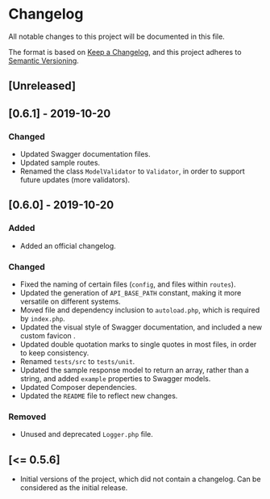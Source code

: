 # Changelog
All notable changes to this project will be documented in this file.

The format is based on [Keep a Changelog](https://keepachangelog.com/en/1.0.0/),
and this project adheres to [Semantic Versioning](https://semver.org/spec/v2.0.0.html).

## [Unreleased]

## [0.6.1] - 2019-10-20

### Changed
- Updated Swagger documentation files.
- Updated sample routes.
- Renamed the class `ModelValidator` to `Validator`, in order to support future updates (more validators).

## [0.6.0] - 2019-10-20

### Added
- Added an official changelog.

### Changed
- Fixed the naming of certain files (`config`, and files within `routes`).
- Updated the generation of `API_BASE_PATH` constant, making it more versatile on different systems.
- Moved file and dependency inclusion to `autoload.php`, which is required by `index.php`.
- Updated the visual style of Swagger documentation, and included a new custom favicon .
- Updated double quotation marks to single quotes in most files, in order to keep consistency.
- Renamed `tests/src` to `tests/unit`.
- Updated the sample response model to return an array, rather than a string, and added `example` properties to Swagger models.
- Updated Composer dependencies.
- Updated the `README` file to reflect new changes.

### Removed
- Unused and deprecated `Logger.php` file.

## [<= 0.5.6]

- Initial versions of the project, which did not contain a changelog. Can be considered as the initial release.
